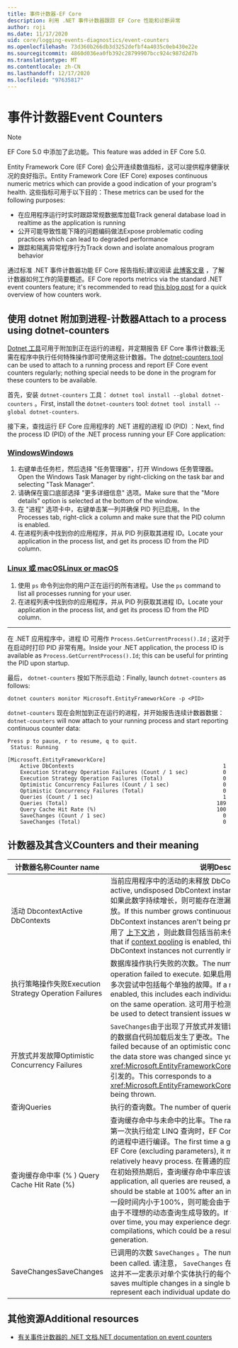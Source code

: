 ```yaml
---
title: 事件计数器-EF Core
description: 利用 .NET 事件计数器跟踪 EF Core 性能和诊断异常
author: roji
ms.date: 11/17/2020
uid: core/logging-events-diagnostics/event-counters
ms.openlocfilehash: 73d360b266db3d3252defbf4a4035c0eb430e22e
ms.sourcegitcommit: 4860d036ea0fb392c28799907bcc924c987d2d7b
ms.translationtype: MT
ms.contentlocale: zh-CN
ms.lasthandoff: 12/17/2020
ms.locfileid: "97635817"
---
```

# <a name="event-counters"></a><span data-ttu-id="95c99-103">事件计数器</span><span class="sxs-lookup"><span data-stu-id="95c99-103">Event Counters</span></span>

> [!NOTE]
> <span data-ttu-id="95c99-104">EF Core 5.0 中添加了此功能。</span><span class="sxs-lookup"><span data-stu-id="95c99-104">This feature was added in EF Core 5.0.</span></span>

<span data-ttu-id="95c99-105">Entity Framework Core (EF Core) 会公开连续数值指标，这可以提供程序健康状况的良好指示。</span><span class="sxs-lookup"><span data-stu-id="95c99-105">Entity Framework Core (EF Core) exposes continuous numeric metrics which can provide a good indication of your program's health.</span></span> <span data-ttu-id="95c99-106">这些指标可用于以下目的：</span><span class="sxs-lookup"><span data-stu-id="95c99-106">These metrics can be used for the following purposes:</span></span>

* <span data-ttu-id="95c99-107">在应用程序运行时实时跟踪常规数据库加载</span><span class="sxs-lookup"><span data-stu-id="95c99-107">Track general database load in realtime as the application is running</span></span>
* <span data-ttu-id="95c99-108">公开可能导致性能下降的问题编码做法</span><span class="sxs-lookup"><span data-stu-id="95c99-108">Expose problematic coding practices which can lead to degraded performance</span></span>
* <span data-ttu-id="95c99-109">跟踪和隔离异常程序行为</span><span class="sxs-lookup"><span data-stu-id="95c99-109">Track down and isolate anomalous program behavior</span></span>

<span data-ttu-id="95c99-110">通过标准 .NET 事件计数器功能 EF Core 报告指标;建议阅读 [此博客文章](https://devblogs.microsoft.com/dotnet/introducing-diagnostics-improvements-in-net-core-3-0/) ，了解计数器如何工作的简要概述。</span><span class="sxs-lookup"><span data-stu-id="95c99-110">EF Core reports metrics via the standard .NET event counters feature; it's recommended to read [this blog post](https://devblogs.microsoft.com/dotnet/introducing-diagnostics-improvements-in-net-core-3-0/) for a quick overview of how counters work.</span></span>

## <a name="attach-to-a-process-using-dotnet-counters"></a><span data-ttu-id="95c99-111">使用 dotnet 附加到进程-计数器</span><span class="sxs-lookup"><span data-stu-id="95c99-111">Attach to a process using dotnet-counters</span></span>

<span data-ttu-id="95c99-112">[Dotnet 工具](https://docs.microsoft.com/dotnet/core/diagnostics/dotnet-counters)可用于附加到正在运行的进程，并定期报告 EF Core 事件计数器;无需在程序中执行任何特殊操作即可使用这些计数器。</span><span class="sxs-lookup"><span data-stu-id="95c99-112">The [dotnet-counters tool](https://docs.microsoft.com/dotnet/core/diagnostics/dotnet-counters) can be used to attach to a running process and report EF Core event counters regularly; nothing special needs to be done in the program for these counters to be available.</span></span>

<span data-ttu-id="95c99-113">首先，安装 `dotnet-counters` 工具： `dotnet tool install --global dotnet-counters` 。</span><span class="sxs-lookup"><span data-stu-id="95c99-113">First, install the `dotnet-counters` tool: `dotnet tool install --global dotnet-counters`.</span></span>

<span data-ttu-id="95c99-114">接下来，查找运行 EF Core 应用程序的 .NET 进程的进程 ID (PID) ：</span><span class="sxs-lookup"><span data-stu-id="95c99-114">Next, find the process ID (PID) of the .NET process running your EF Core application:</span></span>

### <a name="windows"></a>[<span data-ttu-id="95c99-115">Windows</span><span class="sxs-lookup"><span data-stu-id="95c99-115">Windows</span></span>](#tab/windows)

1. <span data-ttu-id="95c99-116">右键单击任务栏，然后选择 "任务管理器"，打开 Windows 任务管理器。</span><span class="sxs-lookup"><span data-stu-id="95c99-116">Open the Windows Task Manager by right-clicking on the task bar and selecting "Task Manager".</span></span>
2. <span data-ttu-id="95c99-117">请确保在窗口底部选择 "更多详细信息" 选项。</span><span class="sxs-lookup"><span data-stu-id="95c99-117">Make sure that the "More details" option is selected at the bottom of the window.</span></span>
3. <span data-ttu-id="95c99-118">在 "进程" 选项卡中，右键单击某一列并确保 PID 列已启用。</span><span class="sxs-lookup"><span data-stu-id="95c99-118">In the Processes tab, right-click a column and make sure that the PID column is enabled.</span></span>
4. <span data-ttu-id="95c99-119">在进程列表中找到你的应用程序，并从 PID 列获取其进程 ID。</span><span class="sxs-lookup"><span data-stu-id="95c99-119">Locate your application in the process list, and get its process ID from the PID column.</span></span>

### <a name="linux-or-macos"></a>[<span data-ttu-id="95c99-120">Linux 或 macOS</span><span class="sxs-lookup"><span data-stu-id="95c99-120">Linux or macOS</span></span>](#tab/fluent-api)

1. <span data-ttu-id="95c99-121">使用 `ps` 命令列出你的用户正在运行的所有进程。</span><span class="sxs-lookup"><span data-stu-id="95c99-121">Use the `ps` command to list all processes running for your user.</span></span>
2. <span data-ttu-id="95c99-122">在进程列表中找到你的应用程序，并从 PID 列获取其进程 ID。</span><span class="sxs-lookup"><span data-stu-id="95c99-122">Locate your application in the process list, and get its process ID from the PID column.</span></span>

***

<span data-ttu-id="95c99-123">在 .NET 应用程序中，进程 ID 可用作 `Process.GetCurrentProcess().Id` ; 这对于在启动时打印 PID 非常有用。</span><span class="sxs-lookup"><span data-stu-id="95c99-123">Inside your .NET application, the process ID is available as `Process.GetCurrentProcess().Id`; this can be useful for printing the PID upon startup.</span></span>

<span data-ttu-id="95c99-124">最后， `dotnet-counters` 按如下所示启动：</span><span class="sxs-lookup"><span data-stu-id="95c99-124">Finally, launch `dotnet-counters` as follows:</span></span>

```console
dotnet counters monitor Microsoft.EntityFrameworkCore -p <PID>
```

<span data-ttu-id="95c99-125">`dotnet-counters` 现在会附加到正在运行的进程，并开始报告连续计数器数据：</span><span class="sxs-lookup"><span data-stu-id="95c99-125">`dotnet-counters` will now attach to your running process and start reporting continuous counter data:</span></span>

```console
Press p to pause, r to resume, q to quit.
 Status: Running

[Microsoft.EntityFrameworkCore]
    Active DbContexts                                               1
    Execution Strategy Operation Failures (Count / 1 sec)           0
    Execution Strategy Operation Failures (Total)                   0
    Optimistic Concurrency Failures (Count / 1 sec)                 0
    Optimistic Concurrency Failures (Total)                         0
    Queries (Count / 1 sec)                                         1
    Queries (Total)                                               189
    Query Cache Hit Rate (%)                                      100
    SaveChanges (Count / 1 sec)                                     0
    SaveChanges (Total)                                             0
```

## <a name="counters-and-their-meaning"></a><span data-ttu-id="95c99-126">计数器及其含义</span><span class="sxs-lookup"><span data-stu-id="95c99-126">Counters and their meaning</span></span>

<span data-ttu-id="95c99-127">计数器名称</span><span class="sxs-lookup"><span data-stu-id="95c99-127">Counter name</span></span>                          | <span data-ttu-id="95c99-128">说明</span><span class="sxs-lookup"><span data-stu-id="95c99-128">Description</span></span>
------------------------------------- | ----
<span data-ttu-id="95c99-129">活动 Dbcontext</span><span class="sxs-lookup"><span data-stu-id="95c99-129">Active DbContexts</span></span>                     | <span data-ttu-id="95c99-130">当前应用程序中的活动的未释放 DbContext 实例数。</span><span class="sxs-lookup"><span data-stu-id="95c99-130">The number of active, undisposed DbContext instances currently in your application.</span></span> <span data-ttu-id="95c99-131">如果此数字持续增长，则可能存在泄漏，因为 DbContext 实例没有正确释放。</span><span class="sxs-lookup"><span data-stu-id="95c99-131">If this number grows continuously, you may have a leak because DbContext instances aren't being properly disposed.</span></span> <span data-ttu-id="95c99-132">请注意，如果启用了 [上下文池](xref:core/performance/advanced-performance-topics#dbcontext-pooling) ，则此数目包括当前未使用的共用 DbContext 实例。</span><span class="sxs-lookup"><span data-stu-id="95c99-132">Note that if [context pooling](xref:core/performance/advanced-performance-topics#dbcontext-pooling) is enabled, this number includes pooled DbContext instances not currently in use.</span></span>
<span data-ttu-id="95c99-133">执行策略操作失败</span><span class="sxs-lookup"><span data-stu-id="95c99-133">Execution Strategy Operation Failures</span></span> | <span data-ttu-id="95c99-134">数据库操作执行失败的次数。</span><span class="sxs-lookup"><span data-stu-id="95c99-134">The number of times a database operation failed to execute.</span></span> <span data-ttu-id="95c99-135">如果启用重试执行策略，则会在同一操作的多次尝试中包括每个单独的故障。</span><span class="sxs-lookup"><span data-stu-id="95c99-135">If a retrying execution strategy is enabled, this includes each individual failure within multiple attempts on the same operation.</span></span> <span data-ttu-id="95c99-136">这可用于检测基础结构的暂时性问题。</span><span class="sxs-lookup"><span data-stu-id="95c99-136">This can be used to detect transient issues with your infrastructure.</span></span>
<span data-ttu-id="95c99-137">开放式并发故障</span><span class="sxs-lookup"><span data-stu-id="95c99-137">Optimistic Concurrency Failures</span></span>       | <span data-ttu-id="95c99-138">`SaveChanges`由于出现了开放式并发错误而失败的次数，因为数据存储区中的数据自代码加载后发生了更改。</span><span class="sxs-lookup"><span data-stu-id="95c99-138">The number of times `SaveChanges` failed because of an optimistic concurrency error, because data in the data store was changed since your code loaded it.</span></span> <span data-ttu-id="95c99-139">这对应于要 <xref:Microsoft.EntityFrameworkCore.DbUpdateConcurrencyException> 引发的。</span><span class="sxs-lookup"><span data-stu-id="95c99-139">This corresponds to a <xref:Microsoft.EntityFrameworkCore.DbUpdateConcurrencyException> being thrown.</span></span>
<span data-ttu-id="95c99-140">查询</span><span class="sxs-lookup"><span data-stu-id="95c99-140">Queries</span></span>                               | <span data-ttu-id="95c99-141">执行的查询数。</span><span class="sxs-lookup"><span data-stu-id="95c99-141">The number of queries executed.</span></span>
<span data-ttu-id="95c99-142">查询缓存命中率 (% ) </span><span class="sxs-lookup"><span data-stu-id="95c99-142">Query Cache Hit Rate (%)</span></span>              | <span data-ttu-id="95c99-143">查询缓存命中与未命中的比率。</span><span class="sxs-lookup"><span data-stu-id="95c99-143">The ratio of query cache hits to misses.</span></span> <span data-ttu-id="95c99-144">第一次执行给定 LINQ 查询时，EF Core (排除) 参数，则必须在相对较高的进程中进行编译。</span><span class="sxs-lookup"><span data-stu-id="95c99-144">The first time a given LINQ query is executed by EF Core (excluding parameters), it must be compiled in what is a relatively heavy process.</span></span> <span data-ttu-id="95c99-145">在普通的应用程序中，将重复使用所有查询，在初始预热期后，查询缓存命中率应该稳定在100%。</span><span class="sxs-lookup"><span data-stu-id="95c99-145">In a normal application, all queries are reused, and the query cache hit rate should be stable at 100% after an initial warmup period.</span></span> <span data-ttu-id="95c99-146">如果此数字在一段时间内小于100%，则可能会由于重复编译导致性能下降，这可能是由于不理想的动态查询生成导致的。</span><span class="sxs-lookup"><span data-stu-id="95c99-146">If this number is less than 100% over time, you may experience degraded perf due to repeated compilations, which could be a result of suboptimal dynamic query generation.</span></span>
<span data-ttu-id="95c99-147">SaveChanges</span><span class="sxs-lookup"><span data-stu-id="95c99-147">SaveChanges</span></span>                           | <span data-ttu-id="95c99-148">已调用的次数 `SaveChanges` 。</span><span class="sxs-lookup"><span data-stu-id="95c99-148">The number of times `SaveChanges` has been called.</span></span> <span data-ttu-id="95c99-149">请注意， `SaveChanges` 在单个批处理中保存多个更改，因此这并不一定表示对单个实体执行的每个更新。</span><span class="sxs-lookup"><span data-stu-id="95c99-149">Note that `SaveChanges` saves multiple changes in a single batch, so this doesn't necessarily represent each individual update done on a single entity.</span></span>

## <a name="additional-resources"></a><span data-ttu-id="95c99-150">其他资源</span><span class="sxs-lookup"><span data-stu-id="95c99-150">Additional resources</span></span>

* [<span data-ttu-id="95c99-151">有关事件计数器的 .NET 文档</span><span class="sxs-lookup"><span data-stu-id="95c99-151">.NET documentation on event counters</span></span>](https://docs.microsoft.com/dotnet/core/diagnostics/event-counters)
